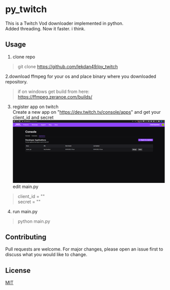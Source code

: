 # py_twitch 
This is a Twitch Vod downloader implemented in python.  
Added threading. Now it faster. i think.  

## Usage
1. clone repo
>git clone https://github.com/lekdan49/py_twitch   

2.download ffmpeg for your os and place binary where you downloaded repository.   

>if on windows get build from here: https://ffmpeg.zeranoe.com/builds/

3. register app on twitch  
Create a new app on "https://dev.twitch.tv/console/apps" and get your client_id and secret
![alt text](https://github.com/lekdan49/py_twitch/blob/master/image/app.PNG?raw=true)
edit main.py  
>client_id = ""  
>secret = ""

4. run main.py
>python main.py



## Contributing
Pull requests are welcome. For major changes, please open an issue first to discuss what you would like to change.



## License
[MIT](https://choosealicense.com/licenses/mit/)
